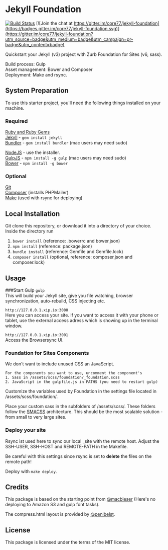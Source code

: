 # Jekyll Foundation

[![Build Status](https://travis-ci.org/core77/jekyll-foundation.svg)](https://travis-ci.org/core77/jekyll-foundation) [![Join the chat at https://gitter.im/core77/jekyll-foundation](https://badges.gitter.im/core77/jekyll-foundation.svg)](https://gitter.im/core77/jekyll-foundation?utm_source=badge&utm_medium=badge&utm_campaign=pr-badge&utm_content=badge)

Quickstart your Jekyll (v3) project with Zurb Foundation for Sites (v6, sass).
  
Build process: Gulp  
Asset management: Bower and Composer  
Deployment: Make and rsync.  

## System Preparation

To use this starter project, you'll need the following things installed on your machine.

### Required
[Ruby and Ruby Gems](https://rvm.io/rvm/install)  
[Jekyll](http://jekyllrb.com/) - `gem install jekyll`  
[Bundler](http://bundler.io/) - `gem install bundler` (mac users may need sudo)

[NodeJS](http://nodejs.org) - use the installer.  
[GulpJS](https://github.com/gulpjs/gulp) - `npm install -g gulp` (mac users may need sudo)  
[Bower](http://bower.io/) - `npm install -g bower`  

### Optional  
[Git](https://git-scm.com)  
[Composer](https://getcomposer.org) (installs PHPMailer)   
[Make](https://www.gnu.org/software/make) (used with rsync for deploying)


## Local Installation

Git clone this repository, or download it into a directory of your choice. Inside the directory run  
1. `bower install` (reference: .bowerrc and bower.json)  
2. `npm install` (reference: package.json)  
3. `bundle install` (reference: Gemfile and Gemfile.lock)  
4. `composer install` (optional, reference: composer.json and composer.lock)

## Usage

###Start Gulp
`gulp`  
This will build your Jekyll site, give you file watching, browser synchronization, auto-rebuild, CSS injecting etc.

`http://127.0.0.1.xip.io:3000`  
Here you can access your site. If you want to access it with your phone or tablet, use the external access adress which is showing up in the terminal window.

`http://127.0.0.1.xip.io:3001`  
Access the Browsersync UI. 

### Foundation for Sites Components

We don't want to include unused CSS an JavaScript. 

	For the components you want to use, uncomment the component's  
	1. Sass in /assets/scss/foundation/_foundation.scss  
	2. JavaScript in the gulpfile.js in PATHS (you need to restart gulp)

Customize the variables used by Foundation in the settings file located in /assets/scss/foundation/.

Place your custom sass in the subfolders of /assets/scss/. These folders follow the [SMACSS](https://smacss.com/) architecture. This should be the most scalable solution - from small to very large sites.

### Deploy your site
Rsync ist used here to sync our local _site with the remote host. Adjust the SSH-USER, SSH-HOST and REMOTE-PATH in the Makefile.

Be careful with this settings since rsync is set to **delete** the files on the remote path!

Deploy with `make deploy`.

## Credits
This package is based on the starting point from [@macbleser](https://github.com/macbleser/jekyll-gulp-sass-foundation) (Here's no deploying to Amazon S3 and gulp font tasks).  

The compress.html layout is provided by [@penibelst](http://jch.penibelst.de/).

## License
This package is licensed under the terms of the MIT license.
